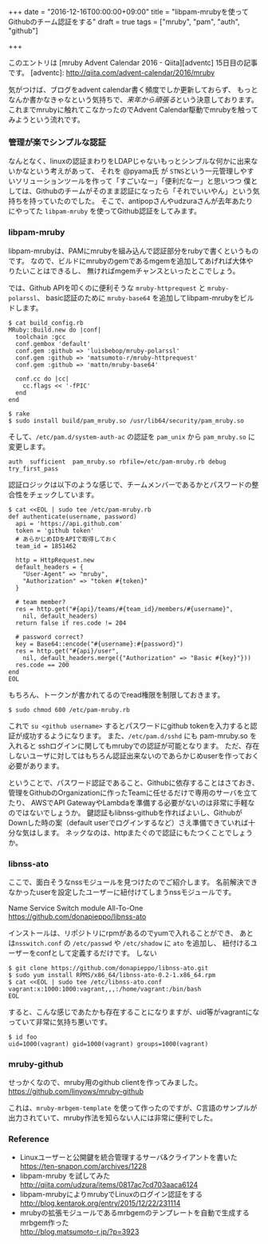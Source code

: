 +++
date = "2016-12-16T00:00:00+09:00"
title = "libpam-mrubyを使ってGithubのチーム認証をする"
draft = true
tags = ["mruby", "pam", "auth", "github"]

+++

このエントリは [mruby Advent Calendar 2016 - Qiita][adventc] 15日目の記事です。
[adventc]: http://qiita.com/advent-calendar/2016/mruby

気がつけば、ブログをadvent calendar書く頻度でしか更新しておらず、
もっとなんか書かなきゃなという気持ちで、*来年から頑張る*という決意しております。
これまでmrubyに触れてこなかったのでAdvent Calendar駆動でmrubyを触ってみようという流れです。

### 管理が楽でシンプルな認証

なんとなく、linuxの認証まわりをLDAPじゃないもっとシンプルな何かに出来ないかなという考えがあって、
それを @pyama氏 が `STNS`という一元管理しやすいソリューションツールを作って「すごいなー」「便利だなー」と思いつつ
僕としては、Githubのチームがそのまま認証になったら「それでいいやん」という気持ちを持っていたのでした。
そこで、antipopさんやudzuraさんが去年あたりにやってた `libpam-mruby` を使ってGithub認証をしてみます。

### libpam-mruby

libpam-mrubyは、PAMにmrubyを組み込んで認証部分をrubyで書くというものです。
なので、ビルドにmrubyのgemであるmgemを追加してあげれば大体やりたいことはできるし、
無ければmgemチャンスといったとこでしょう。

では、Github APIを叩くのに便利そうな `mruby-httprequest` と `mruby-polarssl`、
basic認証のために `mruby-base64` を追加してlibpam-mrubyをビルドします。

```
$ cat build_config.rb
MRuby::Build.new do |conf|
  toolchain :gcc
  conf.gembox 'default'
  conf.gem :github => 'luisbebop/mruby-polarssl'
  conf.gem :github => 'matsumoto-r/mruby-httprequest'
  conf.gem :github => 'mattn/mruby-base64'

  conf.cc do |cc|
    cc.flags << '-fPIC'
  end
end

$ rake
$ sudo install build/pam_mruby.so /usr/lib64/security/pam_mruby.so
```

そして、`/etc/pam.d/system-auth-ac` の認証を `pam_unix` から `pam_mruby.so` に変更します。

```
auth  sufficient  pam_mruby.so rbfile=/etc/pam-mruby.rb debug try_first_pass
```

認証ロジックは以下のような感じで、チームメンバーであるかとパスワードの整合性をチェックしています。

```
$ cat <<EOL | sudo tee /etc/pam-mruby.rb
def authenticate(username, password)
  api = 'https://api.github.com'
  token = 'github token'
  # あらかじめIDをAPIで取得しておく
  team_id = 1851462

  http = HttpRequest.new
  default_headers = {
    "User-Agent" => "mruby",
    "Authorization" => "token #{token}"
  }

  # team member?
  res = http.get("#{api}/teams/#{team_id}/members/#{username}",
    nil, default_headers)
  return false if res.code != 204

  # password correct?
  key = Base64::encode("#{username}:#{password}")
  res = http.get("#{api}/user",
    nil, default_headers.merge({"Authorization" => "Basic #{key}"}))
  res.code == 200
end
EOL
```

もちろん、トークンが書かれてるのでread権限を制限しておきます。

```
$ sudo chmod 600 /etc/pam-mruby.rb
```

これで `su <github username>` するとパスワードにgithub tokenを入力すると認証が成功するようになります。
また、`/etc/pam.d/sshd` にも pam-mruby.so を入れると sshログインに関してもmrubyでの認証が可能となります。
ただ、存在しないユーザに対してはもちろん認証出来ないのであらかじめuserを作っておく必要があります。

ということで、パスワード認証であること、Githubに依存することはさておき、
管理をGithubのOrganizationに作ったTeamに任せるだけで専用のサーバを立てたり、
AWSでAPI GatewayやLambdaを準備する必要がないのは非常に手軽なのではないでしょうか。
鍵認証もlibnss-githubを作ればよいし、GithubがDownした時の案（default userでログインするなど）さえ準備できていれば十分な気はします。
ネックなのは、httpまたぐので認証にもたつくことでしょうか。

### libnss-ato

ここで、面白そうなnssモジュールを見つけたのでご紹介します。
名前解決できなかったuserを設定したユーザーに紐付けてしまうnssモジュールです。

Name Service Switch module All-To-One
https://github.com/donapieppo/libnss-ato

インストールは、リポジトリにrpmがあるのでyumで入れることができ、
あとは`nsswitch.conf` の `/etc/passwd` や `/etc/shadow` に `ato` を追加し、
紐付けるユーザーをconfとして定義するだけです。
しない

```
$ git clone https://github.com/donapieppo/libnss-ato.git
$ sudo yum install RPMS/x86_64/libnss-ato-0.2-1.x86_64.rpm
$ cat <<EOL | sudo tee /etc/libnss-ato.conf
vagrant:x:1000:1000:vagrant,,,:/home/vagrant:/bin/bash
EOL
```

すると、こんな感じであたかも存在することになりますが、uid等がvagrantになっていて非常に気持ち悪いです。

```
$ id foo
uid=1000(vagrant) gid=1000(vagrant) groups=1000(vagrant)
```

### mruby-github

せっかくなので、mruby用のgithub clientを作ってみました。
https://github.com/linyows/mruby-github

これは、`mruby-mrbgem-template` を使って作ったのですが、C言語のサンプルが出力されていて、mruby作法を知らない人には非常に便利でした。

### Reference

- Linuxユーザーと公開鍵を統合管理するサーバ&クライアントを書いた  
  https://ten-snapon.com/archives/1228
- libpam-mruby を試してみた  
  http://qiita.com/udzura/items/0817ac7cd703aaca6124
- libpam-mrubyによりmrubyでLinuxのログイン認証をする 
  http://blog.kentarok.org/entry/2015/12/22/231114
- mrubyの拡張モジュールであるmrbgemのテンプレートを自動で生成するmrbgem作った  
  http://blog.matsumoto-r.jp/?p=3923
